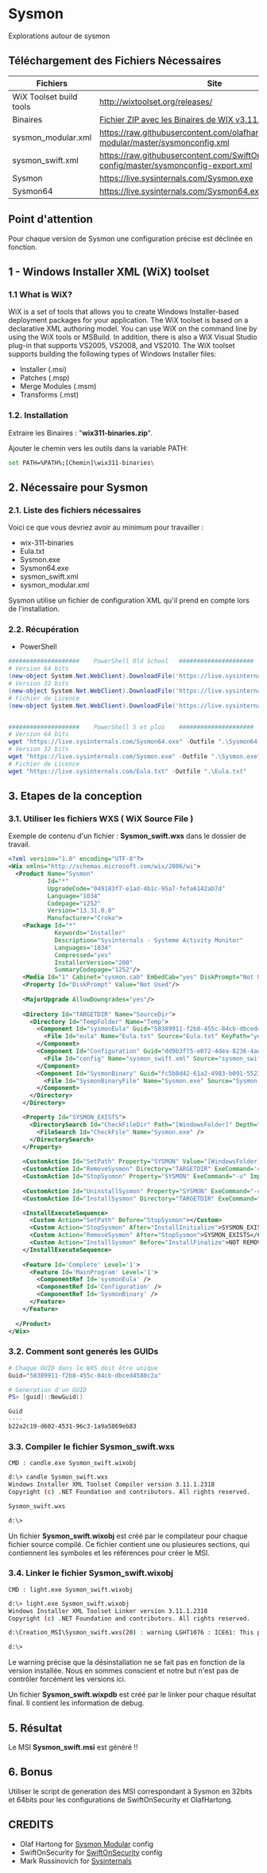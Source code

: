 # Sysmon
Explorations autour de sysmon


## Téléchargement des Fichiers Nécessaires


| Fichiers | Site                                                         |
| ----------------------- | ------------------------------------------------------------ |
| WiX Toolset build tools | http://wixtoolset.org/releases/                              |
| Binaires  |  [Fichier ZIP avec les Binaires de WIX v3.11.1](https://github.com/wixtoolset/wix3/releases/download/wix3112rtm/wix311-binaries.zip)  |
| sysmon_modular.xml | https://raw.githubusercontent.com/olafhartong/sysmon-modular/master/sysmonconfig.xml |
| sysmon_swift.xml | https://raw.githubusercontent.com/SwiftOnSecurity/sysmon-config/master/sysmonconfig-export.xml |
| Sysmon | https://live.sysinternals.com/Sysmon.exe |
| Sysmon64 | https://live.sysinternals.com/Sysmon64.exe |


## Point d'attention

Pour chaque version de Sysmon une configuration précise est déclinée en fonction.


## 1 - Windows Installer XML (WiX) toolset


### 1.1  What is WiX?

WiX is a set of tools that allows you to create Windows Installer-based  deployment packages for your application. The WiX toolset is based on a  declarative XML authoring model. You can use WiX on the command line by using  the WiX tools or MSBuild. In addition, there is also a WiX Visual Studio plug-in  that supports VS2005, VS2008, and VS2010. The WiX toolset supports building the  following types of Windows Installer files:

- Installer (.msi)  
- Patches (.msp)  
- Merge Modules (.msm)  
- Transforms (.mst)



### 1.2.  Installation


Extraire les Binaires : "**wix311-binaries.zip**".

Ajouter le chemin vers les outils dans la variable PATH:

```bash
set PATH=%PATH%;[Chemin]\wix311-binaries\
```


## 2.  Nécessaire pour Sysmon


### 2.1.  Liste des fichiers nécessaires


Voici ce que vous devriez avoir au minimum pour travailler :

- wix-311-binaries
- Eula.txt
- Sysmon.exe
- Sysmon64.exe
- sysmon_swift.xml
- sysmon_modular.xml

Sysmon utilise un fichier de configuration XML qu'il prend en compte lors de l'installation.



### 2.2. Récupération

- PowerShell

```powershell
####################    PowerShell Old School   ##################### 
# Version 64 bits
(new-object System.Net.WebClient).DownloadFile('https://live.sysinternals.com/Sysmon64.exe','.\Sysmon64.exe')
# Version 32 bits
(new-object System.Net.WebClient).DownloadFile('https://live.sysinternals.com/Sysmon.exe','.\Sysmon.exe')
# Fichier de Licence
(new-object System.Net.WebClient).DownloadFile('https://live.sysinternals.com/Eula.txt','.\Eula.txt')


####################    PowerShell 5 et plus    ##################### 
# Version 64 bits
wget "https://live.sysinternals.com/Sysmon64.exe" -Outfile ".\Sysmon64.exe"
# Version 32 bits
wget "https://live.sysinternals.com/Sysmon.exe" -Outfile ".\Sysmon.exe"
# Fichier de Licence
wget "https://live.sysinternals.com/Eula.txt" -Outfile ".\Eula.txt"
```



## 3.  Etapes de la conception



### 3.1.  Utiliser les fichiers WXS ( WiX Source File ) 



Exemple de contenu d'un fichier : **Sysmon_swift.wxs** dans le dossier de travail.

```xml
<?xml version="1.0" encoding="UTF-8"?>
<Wix xmlns="http://schemas.microsoft.com/wix/2006/wi">
  <Product Name="Sysmon" 
           Id="*" 
           UpgradeCode="049183f7-e1ad-4b1c-95a7-fefa6142ab7d"
           Language="1034"
           Codepage="1252"
           Version="13.31.0.0"
           Manufacturer="Croko">
    <Package Id="*"
             Keywords="Installer"
             Description="Sysinternals - Systeme Activity Monitor"
             Languages="1034"
             Compressed="yes"
			 InstallerVersion="200"
             SummaryCodepage="1252"/>
    <Media Id="1" Cabinet="sysmon.cab" EmbedCab="yes" DiskPrompt="Not Used"/>
    <Property Id="DiskPrompt" Value="Not Used"/>
    
    <MajorUpgrade AllowDowngrades="yes"/>
      
    <Directory Id="TARGETDIR" Name="SourceDir">
      <Directory Id="TempFolder" Name="Temp">
        <Component Id="sysmonEula" Guid="58389911-f2b8-455c-84cb-dbced4580c2a">
          <File Id="eula" Name="Eula.txt" Source="Eula.txt" KeyPath="yes"/>
        </Component>
        <Component Id="Configuration" Guid="dd9b3f75-e072-4dea-8236-4aea02716318">
          <File Id="config" Name="sysmon_swift.xml" Source="sysmon_swift.xml" KeyPath="yes"/>
        </Component>
        <Component Id="SysmonBinary" Guid="fc5b8d42-61a2-4983-b091-552393854272">
          <File Id="SysmonBinaryFile" Name="Sysmon.exe" Source="Sysmon.exe" KeyPath="yes"/>
        </Component>
      </Directory>
    </Directory>

    <Property Id="SYSMON_EXISTS">
      <DirectorySearch Id="CheckFileDir" Path="[WindowsFolder]" Depth="0">
        <FileSearch Id="CheckFile" Name="Sysmon.exe" />
      </DirectorySearch>
    </Property>
	
    <CustomAction Id="SetPath" Property="SYSMON" Value="[WindowsFolder]\Sysmon.exe"/>
    <CustomAction Id="RemoveSysmon" Directory="TARGETDIR" ExeCommand='cmd /C "del [SYSMON]"' Impersonate="no" Execute="commit" Return="check"/>
    <CustomAction Id="StopSysmon" Property="SYSMON" ExeCommand="-u" Impersonate="no" Execute="commit" Return="ignore"/> 
    
    <CustomAction Id="UninstallSysmon" Property="SYSMON" ExeCommand="-u" Return="ignore"/> 
    <CustomAction Id="InstallSysmon" Directory="TARGETDIR" ExeCommand="[TempFolder]\Sysmon.exe -accepteula -i [TempFolder]\sysmon_swift.xml" Execute="commit" Impersonate="no" Return="check"/>

    <InstallExecuteSequence>
      <Custom Action="SetPath" Before="StopSysmon"></Custom>
      <Custom Action="StopSysmon" After="InstallInitialize">SYSMON_EXISTS</Custom>
      <Custom Action="RemoveSysmon" After="StopSysmon">SYSMON_EXISTS</Custom>
      <Custom Action="InstallSysmon" Before="InstallFinalize">NOT REMOVE</Custom>
    </InstallExecuteSequence>
	
    <Feature Id='Complete' Level='1'>
      <Feature Id='MainProgram' Level='1'>
        <ComponentRef Id='sysmonEula' />
        <ComponentRef Id='Configuration' />  
        <ComponentRef Id='SysmonBinary' />
      </Feature>
    </Feature>
    
  </Product>
</Wix>
```



### 3.2. Comment sont generés les GUIDs

```powershell
# Chaque GUID dans le WXS doit être unique
Guid="58389911-f2b8-455c-84cb-dbced4580c2a"

# Generation d'un GUID
PS> [guid]::NewGuid()

Guid
----
b22a2c19-d602-4531-96c3-1a9a5869eb83
```



### 3.3.  Compiler le fichier Sysmon_swift.wxs

`CMD : candle.exe Sysmon_swift.wixobj`

```bash
d:\> candle Sysmon_swift.wxs
Windows Installer XML Toolset Compiler version 3.11.1.2318
Copyright (c) .NET Foundation and contributors. All rights reserved.

Sysmon_swift.wxs

d:\>
```

Un fichier **Sysmon_swift.wixobj** est créé par le compilateur pour chaque fichier source compilé. Ce fichier contient une ou plusieures sections, qui contiennent les symboles et les références pour créer le MSI.



### 3.4.  Linker le fichier Sysmon_swift.wixobj

`CMD : light.exe Sysmon_swift.wixobj`

```bash
d:\> light.exe Sysmon_swift.wixobj
Windows Installer XML Toolset Linker version 3.11.1.2318
Copyright (c) .NET Foundation and contributors. All rights reserved.

d:\Creation_MSI\Sysmon_swift.wxs(20) : warning LGHT1076 : ICE61: This product should remove only older versions of itself. No Maximum version was detected for the current product. (WIX_UPGRADE_DETECTED)

d:\>
```

Le warning précise que la désinstallation ne se fait pas en fonction de la version installée.
Nous en sommes conscient et notre but n'est pas de contrôler forcément les versions ici.

Un fichier **Sysmon_swift.wixpdb** est créé par le linker pour chaque résultat final. Il contient les information de debug.



## 5. Résultat

Le MSI **Sysmon_swift.msi** est généré !!



## 6. Bonus

Utiliser le script de generation des MSI correspondant à Sysmon en 32bits et 64bits pour les configurations de SwiftOnSecurity et OlafHartong.



## CREDITS

- Olaf Hartong for [Sysmon Modular](https://github.com/olafhartong/sysmon-modular/) config
- SwiftOnSecurity for [SwiftOnSecurity](https://github.com/SwiftOnSecurity/sysmon-config/) config
- Mark Russinovich for [Sysinternals](https://docs.microsoft.com/en-us/sysinternals/)
